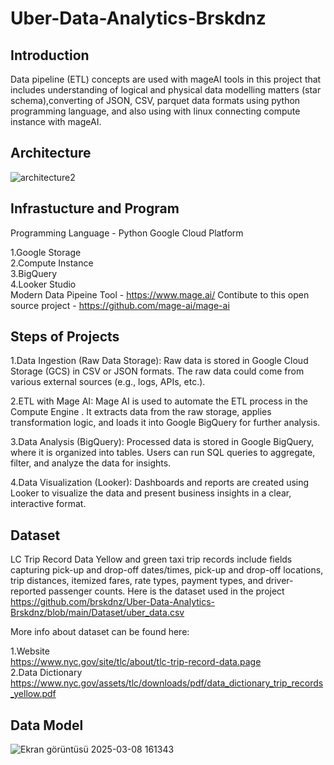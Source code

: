 # Uber-Data-Analytics-Brskdnz
## Introduction
Data pipeline (ETL) concepts are used with mageAI tools in this project that includes understanding of logical and physical data modelling matters (star schema),converting of JSON, CSV, parquet data formats using python programming language, and also using with linux connecting compute instance with mageAI.
## Architecture
![architecture2](https://github.com/user-attachments/assets/2d302dc2-1c15-4281-92ee-d6038d428b85)
## Infrastucture and Program
Programming Language - Python
Google Cloud Platform

  1.Google Storage                                                                                                              
  2.Compute Instance                                                                                    
  3.BigQuery                                                                            
  4.Looker Studio                                                                                              
Modern Data Pipeine Tool - https://www.mage.ai/
Contibute to this open source project - https://github.com/mage-ai/mage-ai
## Steps of Projects
  1.Data Ingestion (Raw Data Storage):
Raw data is stored in Google Cloud Storage (GCS) in CSV or JSON formats. The raw data could come from various external sources (e.g., logs, APIs, etc.).

  2.ETL with Mage AI:
Mage AI is used to automate the ETL process in the Compute Engine . It extracts data from the raw storage, applies transformation logic, and loads it into Google BigQuery for further analysis.

  3.Data Analysis (BigQuery):
Processed data is stored in Google BigQuery, where it is organized into tables. Users can run SQL queries to aggregate, filter, and analyze the data for insights.

  4.Data Visualization (Looker):
Dashboards and reports are created using Looker to visualize the data and present business insights in a clear, interactive format.
## Dataset
LC Trip Record Data Yellow and green taxi trip records include fields capturing pick-up and drop-off dates/times, pick-up and drop-off locations, trip distances, itemized fares, rate types, payment types, and driver-reported passenger counts.
Here is the dataset used in the project 
https://github.com/brskdnz/Uber-Data-Analytics-Brskdnz/blob/main/Dataset/uber_data.csv

More info about dataset can be found here:

  1.Website                                                                                                                     
  https://www.nyc.gov/site/tlc/about/tlc-trip-record-data.page                                                                                                             
  2.Data Dictionary                                                                                                              
  https://www.nyc.gov/assets/tlc/downloads/pdf/data_dictionary_trip_records_yellow.pdf
## Data Model
![Ekran görüntüsü 2025-03-08 161343](https://github.com/user-attachments/assets/dcf91fdd-d6f8-4151-8b32-ba96ade55507)
  
